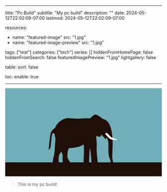 
---
title: "Pc Build"
subtitle: "My pc build"
description: ""
date: 2024-05-12T22:02:09-07:00
lastmod: 2024-05-12T22:02:09-07:00

resources:
- name: "featured-image"
  src: "1.jpg"
- name: "featured-image-preview"
  src: "1.jpg"

tags: ["test"]
categories: ["tech"]
series: []
hiddenFromHomePage: false
hiddenFromSearch: false
featuredImagePreview: "1.jpg"
lightgallery: false

table:
  sort: false

toc:
  enable: true

---
![pc](1.jpg)
> This is my pc build!
